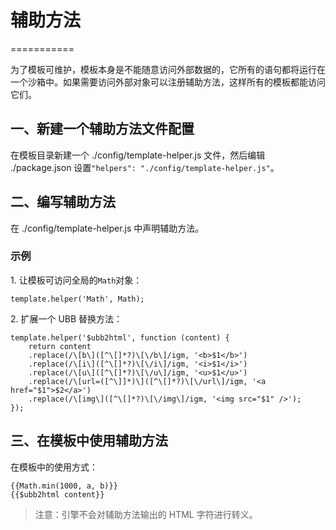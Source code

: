 # 辅助方法

===========

为了模板可维护，模板本身是不能随意访问外部数据的，它所有的语句都将运行在一个沙箱中。如果需要访问外部对象可以注册辅助方法，这样所有的模板都能访问它们。

##	一、新建一个辅助方法文件配置

在模板目录新建一个 ./config/template-helper.js 文件，然后编辑 ./package.json 设置``"helpers": "./config/template-helper.js"``。

##	二、编写辅助方法

在 ./config/template-helper.js 中声明辅助方法。

###	示例

1\. 让模板可访问全局的``Math``对象：

```
template.helper('Math', Math);
```

2\.	扩展一个 UBB 替换方法：

```
template.helper('$ubb2html', function (content) {
	return content
	.replace(/\[b\]([^\[]*?)\[\/b\]/igm, '<b>$1</b>')
	.replace(/\[i\]([^\[]*?)\[\/i\]/igm, '<i>$1</i>')
	.replace(/\[u\]([^\[]*?)\[\/u\]/igm, '<u>$1</u>')
	.replace(/\[url=([^\]]*)\]([^\[]*?)\[\/url\]/igm, '<a href="$1">$2</a>')
	.replace(/\[img\]([^\[]*?)\[\/img\]/igm, '<img src="$1" />');
});
```

##	三、在模板中使用辅助方法
	
在模板中的使用方式：

```
{{Math.min(1000, a, b)}}
{{$ubb2html content}}
```	

> 注意：引擎不会对辅助方法输出的 HTML 字符进行转义。
